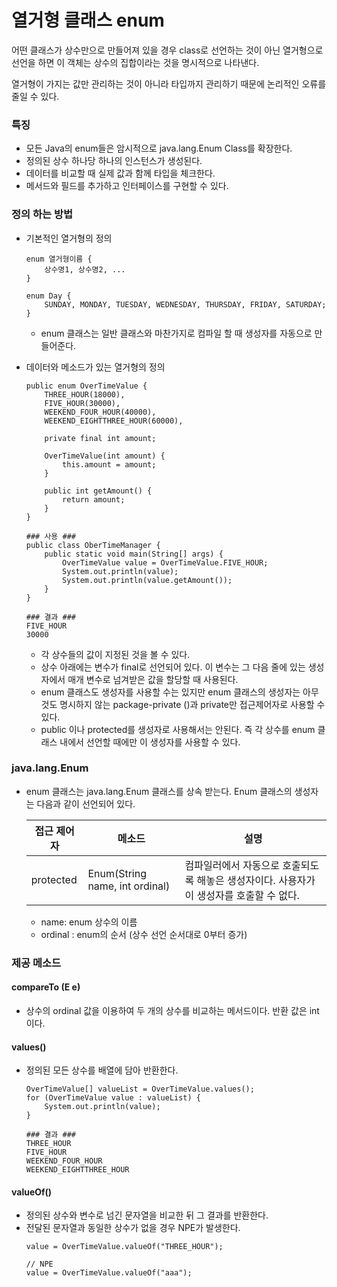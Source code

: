 # 열거형 클래스 enum

어떤 클래스가 상수만으로 만들어져 있을 경우 class로 선언하는 것이 아닌 열거형으로 선언을 하면 이 객체는 상수의 집합이라는 것을 명시적으로 나타낸다.

열거형이 가지는 값만 관리하는 것이 아니라 타입까지 관리하기 때문에 논리적인 오류를 줄일 수 있다.

### 특징
- 모든 Java의 enum들은 암시적으로 java.lang.Enum Class를 확장한다.
- 정의된 상수 하나당 하나의 인스턴스가 생성된다.
- 데이터를 비교할 때 실제 값과 함께 타입을 체크한다.
- 메서드와 필드를 추가하고 인터페이스를 구현할 수 있다.

### 정의 하는 방법
- 기본적인 열거형의 정의
    ```
    enum 열거형이름 { 
        상수명1, 상수명2, ... 
    }

    enum Day { 
        SUNDAY, MONDAY, TUESDAY, WEDNESDAY, THURSDAY, FRIDAY, SATURDAY; 
    }
    ```
    - enum 클래스는 일반 클래스와 마찬가지로 컴파일 할 때 생성자를 자동으로 만들어준다.

-  데이터와 메소드가 있는 열거형의 정의
    ```
    public enum OverTimeValue {
        THREE_HOUR(18000),
        FIVE_HOUR(30000),
        WEEKEND_FOUR_HOUR(40000),
        WEEKEND_EIGHTTHREE_HOUR(60000),
        
        private final int amount;

        OverTimeValue(int amount) {
            this.amount = amount;
        }

        public int getAmount() {
            return amount;
        }
    }

    ### 사용 ###
    public class OberTimeManager {
        public static void main(String[] args) {
            OverTimeValue value = OverTimeValue.FIVE_HOUR;
            System.out.println(value);
            System.out.println(value.getAmount());
        }
    }

    ### 결과 ###
    FIVE_HOUR
    30000
    ```
    - 각 상수들의 값이 지정된 것을 볼 수 있다.
    - 상수 아래에는 변수가 final로 선언되어 있다. 이 변수는 그 다음 줄에 있는 생성자에서 매개 변수로 넘겨받은 값을 할당할 때 사용된다.
    - enum 클래스도 생성자를 사용할 수는 있지만 enum 클래스의 생성자는 아무것도 명시하지 않는 package-private ()과 private만 접근제어자로 사용할 수 있다. 
    - public 이나 protected를 생성자로 사용해서는 안된다. 즉 각 상수를 enum 클래스 내에서 선언할 때에만 이 생성자를 사용할 수 있다.  

### java.lang.Enum

- enum 클래스는 java.lang.Enum 클래스를 상속 받는다. Enum 클래스의 생성자는 다음과 같이 선언되어 있다.

    | 접근 제어자 | 메소드 | 설명 |
    | -- | -- | --|
    | protected | Enum(String name, int ordinal) | 컴파일러에서 자동으로 호출되도록 해놓은 생성자이다. 사용자가 이 생성자를 호출할 수 없다. |
  - name: enum 상수의 이름
  - ordinal : enum의 순서 (상수 선언 순서대로 0부터 증가)

### 제공 메소드

<!-- Enum 클래스의 부모 클래스는 Object 클래스이므로 Object 클래스의 메소드는 모두 사용할 수 있지만 Enum 클래스는 개발자들이 Object 클래스 중 4개의 메소드를 오버라이딩하지 못하도록 막아놓았다.

- clone() : 객체 복제
- finalize() : GC 발생 시 처리하기 위한 메소드
- hashCode() : int 타입의 해시 코드 값 리턴
- equls() : 두 객체가 동일한지 확인

이 외에 Enum 클래스에서 선언되어 있는 메소드들을 살펴보자 -->

#### compareTo (E e)
- 상수의 ordinal 값을 이용하여 두 개의 상수를 비교하는 메서드이다. 반환 값은 int이다.

#### values()
- 정의된 모든 상수를 배열에 담아 반환한다.
    ```
    OverTimeValue[] valueList = OverTimeValue.values();
    for (OverTimeValue value : valueList) {
        System.out.println(value);
    }

    ### 결과 ###
    THREE_HOUR
    FIVE_HOUR
    WEEKEND_FOUR_HOUR
    WEEKEND_EIGHTTHREE_HOUR
    ```

#### valueOf()
- 정의된 상수와 변수로 넘긴 문자열을 비교한 뒤 그 결과를 반환한다.
- 전달된 문자열과 동일한 상수가 없을 경우 NPE가 발생한다.
    ```
    value = OverTimeValue.valueOf("THREE_HOUR");

    // NPE
    value = OverTimeValue.valueOf("aaa");
    ```